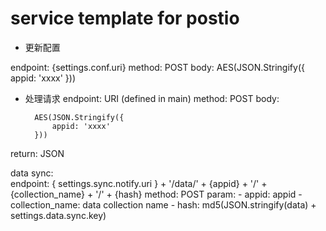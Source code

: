 service template for postio
===


* 更新配置		

endpoint: {settings.conf.uri}
method: POST
body:
		AES(JSON.Stringify({
			appid: 'xxxx'
		}))

* 处理请求
endpoint: URI (defined in main)
method: POST
body:

		AES(JSON.Stringify({
			appid: 'xxxx'
		}))

return: JSON
 
data sync:  
endpoint:  { settings.sync.notify.uri } + '/data/' + {appid} + '/' + {collection_name} + '/' + {hash}
method: POST
param: 
	- appid: appid 
	- collection_name: data collection name 
	- hash: md5(JSON.stringify(data) + settings.data.sync.key)





